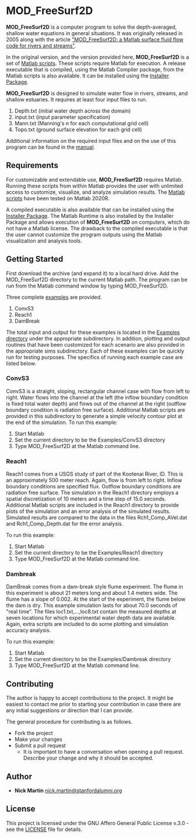 # MOD_FreeSurf2D
**MOD_FreeSurf2D** is a computer program to solve the depth-averaged, shallow water equations in general situations. It was originally released in 2005 along with the article ["MOD_FreeSurf2D: a Matlab surface fluid flow code for rivers and streams"](https://doi.org/10.1016/j.cageo.2005.03.004).

In the original version, and the version provided here, **MOD_FreeSurf2D** is a set of [Matlab scripts](https://github.com/nmartin198/MOD_FreeSurf2D/tree/v1.0/src). These scripts require Matlab for execution. A release executable that is compiled, using the Matlab Compiler package, from the Matlab scripts is also available. It can be installed using the [Installer Package](https://github.com/nmartin198/MOD_FreeSurf2D/releases/tag/v1.0).

**MOD_FreeSurf2D** is designed to simulate water flow in rivers, streams, and shallow estuaries. It requires at least four input files to run.

1. Depth.txt (initial water depth across the domain)
2. input.txt (input parameter specification)
3. Mann.txt (Manning's n for each computational grid cell)
4. Topo.txt (ground surface elevation for each grid cell)

Additional information on the required input files and on the use of this program can be found in the [manual](https://github.com/nmartin198/MOD_FreeSurf2D/tree/v1.0/Docs).

## Requirements

For customizable and extendable use, **MOD_FreeSurf2D** requires Matlab. Running these scripts from within Matlab provides the user with unlimited access to customize, visualize, and analyze simulation results. The [Matlab scripts](https://github.com/nmartin198/MOD_FreeSurf2D/tree/v1.0/src) have been tested on Matlab 2020R.

A compiled executable is also available that can be installed using the [Installer Package](https://github.com/nmartin198/MOD_FreeSurf2D/releases/tag/v1.0). The Matlab Runtime is also installed by the Installer Package and allows execution of **MOD_FreeSurf2D** on computers, which do not have a Matlab license. The drawback to the compiled executable is that the user cannot customize the program outputs using the Matlab visualization and analysis tools.

## Getting Started

First download the archive (and expand it) to a local hard drive. Add the MOD_FreeSurf2D directory to the current Matlab path. The program can be run from the Matlab command window by typing MOD_FreeSurf2D.

Three complete [examples](https://github.com/nmartin198/MOD_FreeSurf2D/tree/v1.0/Examples) are provided.

1. ConvS3
2. Reach1
3. DamBreak

The total input and output for these examples is located in the [Examples directory](https://github.com/nmartin198/MOD_FreeSurf2D/tree/v1.0/Examples) under the appropriate subdirectory. In addition, plotting and output routines that have been customized for each scenario are also provided in the appropriate sims subdirectory. Each of these examples can be quickly run for testing purposes. The specifics of running each example case are listed below.

### ConvS3

ConvS3 is a straight, sloping, rectangular channel case with flow from left to right.  Water flows into the channel at the left (the inflow boundary condition is fixed total water depth) and flows out of the channel at the right (outflow boundary condition is radiation free surface). Additional Matlab scripts are provided in this subdirectory
to generate a simple velocity contour plot at the end of the simulation. To run this example:

1. Start Matlab
2. Set the current directory to be the Examples/ConvS3 directory
3. Type MOD_FreeSurf2D at the Matlab command line.

### Reach1

Reach1 comes from a USGS study of part of the Kootenai River, ID. This is an approximately 500 meter reach.  Again, flow is from left to right.  Inflow boundary conditions are specified flux.  Outflow boundary conditions are radiation free surface.  The simulation in the Reach1 directory employs a spatial discretization of 10 meters and a time step of 15.0 seconds.  Additional Matlab scripts are included in the Reach1 directory to provide plots of the simulation and an error analysis of the simulated results. Simulated results are compared to the data in the files Rch1_Comp_AVel.dat and Rch1_Comp_Depth.dat for the error analysis.

To run this example:

1. Start Matlab
2. Set the current directory to be the Examples/Reach1 directory
3. Type MOD_FreeSurf2D at the Matlab command line.

### Dambreak

DamBreak comes from a dam-break style flume experiment. The flume in this experiment is about 21 meters long and about 1.4 meters wide. The flume has a slope of 0.002. At the start of the experiment, the flume below the dam is dry. This example simulation lasts for about 70.0 seconds of "real time". The files loc1.txt,...,loc8.txt contain the measured depths at seven locations for which experimental water depth data are available. Again, extra scripts are included to do some plotting and simulation accuracy analysis.

To run this example: 

1. Start Matlab
2. Set the current directory to be the Examples/Dambreak directory
3. Type MOD_FreeSurf2D at the Matlab command line.


## Contributing

The author is happy to accept contributions to the project. It might be easiest to contact me prior to starting your contribution in case there are any initial suggestions or direction that I can provide.

The general procedure for contributing is as follows.

- Fork the project
- Make your changes
- Submit a pull request
    - It is important to have a conversation when opening a pull request. Describe your change and why it should be accepted.

## Author

* **Nick Martin** nick.martin@stanfordalumni.org

## License

This project is licensed under the GNU Affero General Public License v.3.0 - see the [LICENSE](LICENSE) file for details.

